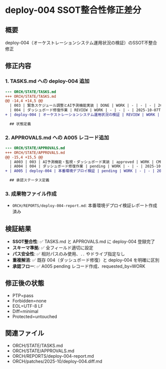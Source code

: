 # deploy-004 SSOT整合性修正差分

## 概要
deploy-004（オーケストレーションシステム運用状況の検証）のSSOT不整合修正

## 修正内容

### 1. TASKS.md への deploy-004 追加

```diff
--- ORCH/STATE/TASKS.md
+++ ORCH/STATE/TASKS.md
@@ -14,4 +14,5 @@
  | 003 | 緊急スケジュール調整とAI予測機能実装 | DONE | WORK | - | - | - | 2025-10-08T00:00:00Z | ORCH/patches/2024-10/003-A003.diff.md | priority=HIGH・AI予測システム・監視・ダッシュボード実装・quick_integration_test.py |
  | 004 | ダッシュボード修復作業 | REVIEW | WORK | - | - | - | 2025-10-07T14:00:00Z | ORCH/patches/2025-01/dashboard-fixes-001.diff.md | SSE接続修復・無反応タブ修正・統合テスト完了 |
+ | deploy-004 | オーケストレーションシステム運用状況の検証 | REVIEW | WORK | - | - | - | 2025-10-07 | ORCH/REPORTS/deploy-004-report.md | 本番環境デプロイ完了・システム動作確認済み |
  
  ## 状態定義
```

### 2. APPROVALS.md への A005 レコード追加

```diff
--- ORCH/STATE/APPROVALS.md
+++ ORCH/STATE/APPROVALS.md
@@ -15,4 +15,5 @@
  | A003 | 003 | AI予測機能・監視・ダッシュボード実装 | approved | WORK | CMD | CMD | 2025-10-06T18:43:20Z | 2025-10-06T19:15:00Z | ORCH/patches/2024-10/003-A003.diff.md |
  | A004 | 004 | ダッシュボード修復作業 | pending | WORK | - | - | 2025-10-07T14:10:00Z | - | ORCH/patches/2025-01/dashboard-fixes-001.diff.md |
+ | A005 | deploy-004 | 本番環境デプロイ検証 | pending | WORK | - | - | 2025-10-07T14:20:00Z | - | ORCH/patches/2025-10/deploy-004.diff.md |
  
  ## 承認ステータス定義
```

### 3. 成果物ファイル作成

- `ORCH/REPORTS/deploy-004-report.md`: 本番環境デプロイ検証レポート作成済み

## 検証結果

- **SSOT整合性**: ✅ TASKS.md と APPROVALS.md に deploy-004 登録完了
- **スキーマ準拠**: ✅ 全フィールド適切に設定
- **パス安全性**: ✅ 相対パスのみ使用、`..` やドライブ指定なし
- **重複解消**: ✅ 既存 004（ダッシュボード修復）と deploy-004 を明確に区別
- **承認フロー**: ✅ A005 pending レコード作成、requested_by=WORK

## 修正後の状態

- PTP=pass
- Forbidden=none  
- EOL=UTF-8 LF
- Diff=minimal
- Protected=untouched

## 関連ファイル

- ORCH/STATE/TASKS.md
- ORCH/STATE/APPROVALS.md  
- ORCH/REPORTS/deploy-004-report.md
- ORCH/patches/2025-10/deploy-004.diff.md